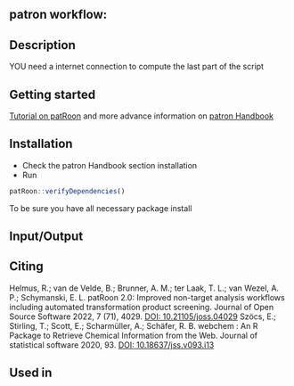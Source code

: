 patron workflow:
--------------------------------------------------------------------------
Description
-----------



YOU need a internet connection to compute the last part of the script


Getting started
----------------
[Tutorial on patRoon](https://rickhelmus.github.io/patRoon/articles/tutorial.html) and more advance information on  [patron Handbook](https://rickhelmus.github.io/patRoon/handbook_bd/index.html)

Installation
-----------
- Check the patron Handbook section installation
- Run 
``` r 
patRoon::verifyDependencies()
``` 
To be sure you have all necessary package install


Input/Output
------------

Citing
-------
Helmus, R.; van de Velde, B.; Brunner, A. M.; ter Laak, T. L.; van Wezel, A. P.; Schymanski, E. L. patRoon 2.0: Improved non-target analysis workflows including automated transformation product screening. Journal of Open Source Software 2022, 7 (71), 4029. [DOI: 10.21105/joss.04029](https://doi.org/10.21105/joss.04029)
Szöcs, E.; Stirling, T.; Scott, E.; Scharmüller, A.; Schäfer, R. B. webchem : An R Package to Retrieve Chemical Information from the Web. Journal of statistical software 2020, 93. [DOI: 10.18637/jss.v093.i13](https://www.jstatsoft.org/article/view/v093i13)




Used in
--------
